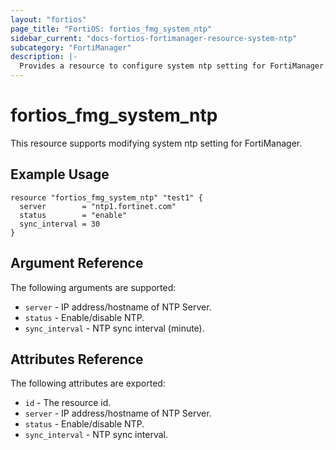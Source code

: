 ```yaml
---
layout: "fortios"
page_title: "FortiOS: fortios_fmg_system_ntp"
sidebar_current: "docs-fortios-fortimanager-resource-system-ntp"
subcategory: "FortiManager"
description: |-
  Provides a resource to configure system ntp setting for FortiManager.
---
```


# fortios_fmg_system_ntp
This resource supports modifying system ntp setting for FortiManager.

## Example Usage
```hcl
resource "fortios_fmg_system_ntp" "test1" {
  server        = "ntp1.fortinet.com"
  status        = "enable"
  sync_interval = 30
}
```

## Argument Reference
The following arguments are supported:

* `server` - IP address/hostname of NTP Server.
* `status` - Enable/disable NTP.
* `sync_interval` - NTP sync interval (minute).

## Attributes Reference
The following attributes are exported:

* `id` - The resource id.
* `server` - IP address/hostname of NTP Server.
* `status` - Enable/disable NTP.
* `sync_interval` - NTP sync interval.
